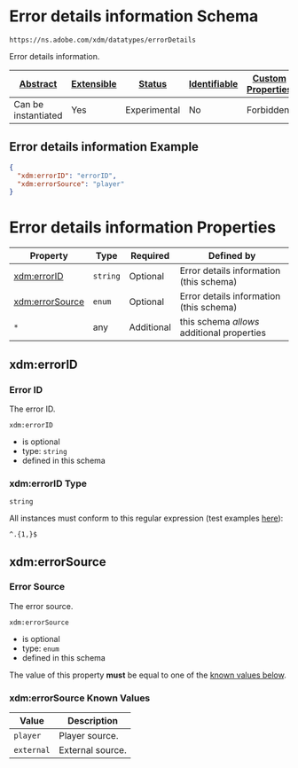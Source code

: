 
# Error details information Schema

```
https://ns.adobe.com/xdm/datatypes/errorDetails
```

Error details information.

| [Abstract](../../abstract.md) | [Extensible](../../extensions.md) | [Status](../../status.md) | [Identifiable](../../id.md) | [Custom Properties](../../extensions.md) | [Additional Properties](../../extensions.md) | Defined In |
|-------------------------------|-----------------------------------|---------------------------|-----------------------------|------------------------------------------|----------------------------------------------|------------|
| Can be instantiated | Yes | Experimental | No | Forbidden | Permitted | [datatypes/errordetails.schema.json](datatypes/errordetails.schema.json) |

## Error details information Example
```json
{
  "xdm:errorID": "errorID",
  "xdm:errorSource": "player"
}
```

# Error details information Properties

| Property | Type | Required | Defined by |
|----------|------|----------|------------|
| [xdm:errorID](#xdmerrorid) | `string` | Optional | Error details information (this schema) |
| [xdm:errorSource](#xdmerrorsource) | `enum` | Optional | Error details information (this schema) |
| `*` | any | Additional | this schema *allows* additional properties |

## xdm:errorID
### Error ID

The error ID.

`xdm:errorID`
* is optional
* type: `string`
* defined in this schema

### xdm:errorID Type


`string`


All instances must conform to this regular expression 
(test examples [here](https://regexr.com/?expression=%5E.%7B1%2C%7D%24)):
```regex
^.{1,}$
```






## xdm:errorSource
### Error Source

The error source.

`xdm:errorSource`
* is optional
* type: `enum`
* defined in this schema

The value of this property **must** be equal to one of the [known values below](#xdmerrorsource-known-values).

### xdm:errorSource Known Values
| Value | Description |
|-------|-------------|
| `player` | Player source. |
| `external` | External source. |



